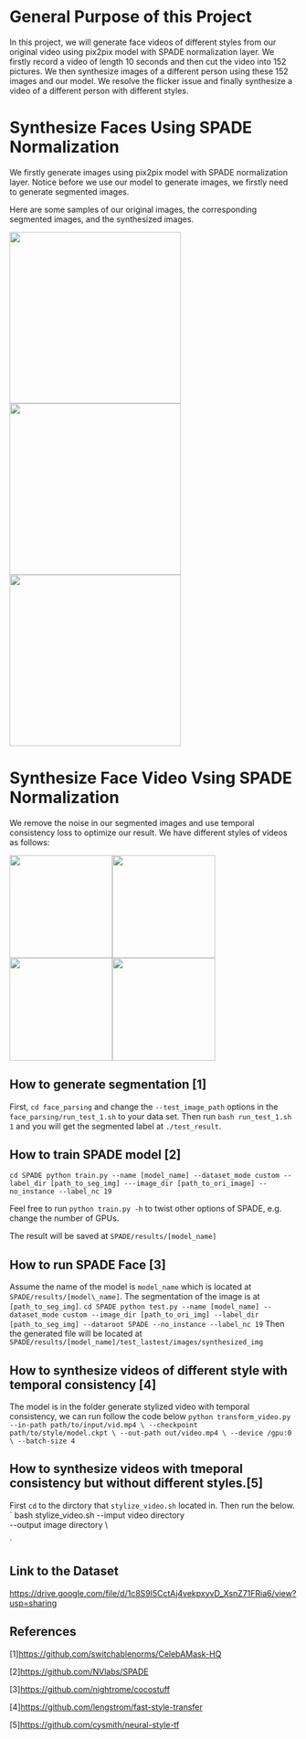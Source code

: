 # General Purpose of this Project

In this project, we will generate face videos of different styles from our original video using pix2pix model with SPADE normalization layer. We firstly record a video of length 10 seconds and then cut the video into 152 pictures. We then synthesize images of a different person using these 152 images and our model. We resolve the flicker issue and finally synthesize a video of a different person with different styles. 

# Synthesize Faces Using SPADE Normalization
We firstly generate images using pix2pix model with SPADE normalization layer. Notice before we use our model to generate images, we firstly need to generate segmented images.

Here are some samples of our original images, the corresponding segmented images, and the synthesized images.

<img src="https://user-images.githubusercontent.com/53350479/63068878-d65fce00-bee2-11e9-89d3-97f0540cde8d.jpg" width="300">
<img src="https://user-images.githubusercontent.com/53350479/63068879-d65fce00-bee2-11e9-8edc-fe953c19d70e.jpg" width="300">
<img src="https://user-images.githubusercontent.com/53350479/63068880-d65fce00-bee2-11e9-9a52-c21de869b4a2.jpg" width="300">

# Synthesize Face Video Vsing SPADE Normalization

We remove the noise in our segmented images and use temporal consistency loss to optimize our result. We have different styles of videos as follows:

<img src="https://user-images.githubusercontent.com/53350479/63145105-0d59e080-bfc4-11e9-9d67-8e531b727fcb.gif" width="180"><img src="https://user-images.githubusercontent.com/53350479/63070183-30af5d80-bee8-11e9-8003-585c49cf31b0.gif" width="180"><img src="https://user-images.githubusercontent.com/53350479/63070687-3d34b580-beea-11e9-92f7-d1d84b6fc16c.gif" width="180"><img src="https://user-images.githubusercontent.com/53350479/63080189-7ed75780-bf0e-11e9-9139-3d913bd90a8c.gif" width="180">

## How to generate segmentation [1]

First,
`
cd face_parsing
`
and change the `--test_image_path` options in the `face_parsing/run_test_1.sh` to your data set. Then run
`
bash run_test_1.sh 1
`
and you will get the segmented label at `./test_result`.
## How to train SPADE model [2]
`
cd SPADE
python train.py --name [model_name] --dataset_mode custom --label_dir [path_to_seg_img] ---image_dir [path_to_ori_image] --no_instance --label_nc 19
`

Feel free to run `python train.py -h` to twist other options of SPADE, e.g. change the number of GPUs.

The result will be saved at `SPADE/results/[model_name]`

## How to run SPADE Face [3]
Assume the name of the model is `model_name` which is located at `SPADE/results/[model\_name]`. The segmentation of the image is at `[path_to_seg_img]`.
`
cd SPADE
python test.py --name [model_name] --dataset_mode custom --image_dir [path_to_ori_img] --label_dir [path_to_seg_img] --dataroot SPADE --no_instance --label_nc 19
`
Then the generated file will be located at `SPADE/results/[model_name]/test_lastest/images/synthesized_img`

## How to synthesize videos of different style with temporal consistency [4]
The model is in the folder generate stylized video with temporal consistency, we can run follow the code below
`
python transform_video.py --in-path path/to/input/vid.mp4 \
  --checkpoint path/to/style/model.ckpt \
  --out-path out/video.mp4 \
  --device /gpu:0 \
  --batch-size 4
 `
  
## How to synthesize videos with tmeporal consistency but without different styles.[5]
First `cd` to the dirctory that `stylize_video.sh` located in. Then run the below. 
`
bash stylize_video.sh --imput video directory \
                      --output image directory \
                      


`


## Link to the Dataset
https://drive.google.com/file/d/1c8S9l5CctAj4vekpxyvD_XsnZ71FRia6/view?usp=sharing

## References
[1]https://github.com/switchablenorms/CelebAMask-HQ

[2]https://github.com/NVlabs/SPADE

[3]https://github.com/nightrome/cocostuff

[4]https://github.com/lengstrom/fast-style-transfer

[5]https://github.com/cysmith/neural-style-tf
